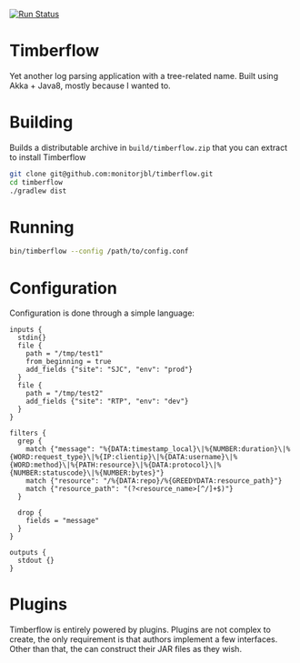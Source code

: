 [![Run Status](https://api.shippable.com/projects/57bbdd43503ad81000c7660c/badge?branch=master)](https://app.shippable.com/projects/57bbdd43503ad81000c7660c)

# Timberflow

Yet another log parsing application with a tree-related name. Built using Akka + Java8, mostly because I wanted to.

# Building

Builds a distributable archive in `build/timberflow.zip` that you can extract to install Timberflow

```bash
git clone git@github.com:monitorjbl/timberflow.git
cd timberflow
./gradlew dist
```

# Running

```bash
bin/timberflow --config /path/to/config.conf
```

# Configuration

Configuration is done through a simple language:

```
inputs {
  stdin{}
  file {
    path = "/tmp/test1"
    from_beginning = true
    add_fields {"site": "SJC", "env": "prod"}
  }
  file {
    path = "/tmp/test2"
    add_fields {"site": "RTP", "env": "dev"}
  }
}

filters {
  grep {
    match {"message": "%{DATA:timestamp_local}\|%{NUMBER:duration}\|%{WORD:request_type}\|%{IP:clientip}\|%{DATA:username}\|%{WORD:method}\|%{PATH:resource}\|%{DATA:protocol}\|%{NUMBER:statuscode}\|%{NUMBER:bytes}"}
    match {"resource": "/%{DATA:repo}/%{GREEDYDATA:resource_path}"}
    match {"resource_path": "(?<resource_name>[^/]+$)"}
  }

  drop {
    fields = "message"
  }
}

outputs {
  stdout {}
}
```

# Plugins

Timberflow is entirely powered by plugins. Plugins are not complex to create, the only requirement is that authors implement a few interfaces. Other than
that, the can construct their JAR files as they wish.
